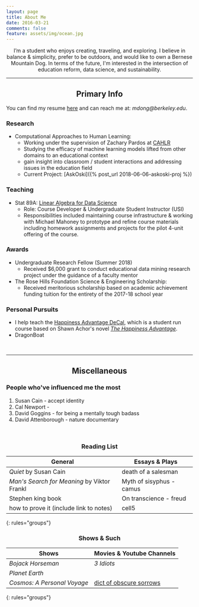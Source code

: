 ```yaml
---
layout: page
title: About Me
date: 2016-03-21
comments: false
feature: assets/img/ocean.jpg
---
```

    
<center>  I’m a student who enjoys creating, traveling, and exploring.  I believe in balance & simplicity, prefer to be outdoors, and would like to own a Bernese Mountain Dog.  In terms of the future, I'm interested in the intersection of education reform, data science, and sustainability.  </center>

---


<center> <h2> Primary Info </h2> </center>

You can find my resume [here]({{site.url}}/assets/files/matthew_dong_resume.pdf) and can reach me at: _mdong@berkeley.edu_. 

### Research
* Computational Approaches to Human Learning:
	- Working under the supervision of Zachary Pardos at [CAHLR](https://github.com/CAHLR)
	- Studying the efficacy of machine learning models lifted from other domains to an educational context  
	- gain insight into classroom / student interactions and addressing  issues in the education field
	- Current Project: [AskOski]({% post_url 2018-06-06-askoski-proj %})


### Teaching

* Stat 89A: [Linear Algebra for Data Science]({{site.url}}/assets/files/stat89a_syllabus.pdf)
	- Role: Course Developer & Undergraduate Student Instructor (USI)
	- Responsibilities included maintaining course infrastructure & working with Michael Mahoney to prototype and refine course materials including homework assignments and projects for the pilot 4-unit offering of the course.  

<!-- ### Experience -->
<!-- Datakind would be nice -->

### Awards
- Undergraduate Research Fellow (Summer 2018)
	- Received $6,000 grant to conduct educational data mining research project under the guidance of a faculty mentor
- The Rose Hills Foundation Science & Engineering Scholarship: 
	- Received meritorious scholarship based on academic achievement funding tuition for the entirety of the 2017-18 school year

### Personal Pursuits
- I help teach the [Happiness Advantage DeCal](decalpg), which is a student run course based on Shawn Achor's novel [_The Happiness Advantage_](https://www.amazon.com/Happiness-Advantage-Principles-Psychology-Performance/dp/0307591549).
- DragonBoat
<!-- - CalBoxing would be nice -->

<br>

<!-- ![insert image here]({{site.url}}/assets/img/hamburger.jpg)  -->   
--- 

<center> <h2> Miscellaneous </h2> </center>

### People who've influenced me the most
1. Susan Cain - accept identity
1. Cal Newport - 
1. David Goggins - for being a mentally tough badass
1. David Attenborough - nature documentary

<br>
<center> <h3> Reading List </h3> </center>


| General 							| Essays & Plays 
|--------							|------- 
| _Quiet_ by Susan Cain   			| death of a salesman   
|  _Man's Search for Meaning_ by Viktor Frankl | Myth of sisyphus - camus   |
| Stephen king book   				| On transcience - freud    | 
| how to prove it (include link to notes)   | cell5   
{: rules="groups"}

<center> <h3> Shows & Such </h3> </center>

| Shows 						| Movies & Youtube Channels |
|--------					    |-------        |
| _Bojack Horseman_      		| _3 Idiots_   |
|  _Planet Earth_				|               |
| _Cosmos: A Personal Voyage_ 	| [dict of obscure sorrows]()  | 
{: rules="groups"}



